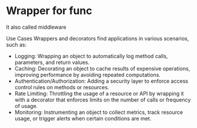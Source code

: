 # Wrapper for func

It also called middleware

Use Cases
Wrappers and decorators find applications in various scenarios, such as:

- Logging: Wrapping an object to automatically log method calls, parameters, and return values.
- Caching: Decorating an object to cache results of expensive operations, improving performance by avoiding repeated computations.
- Authentication/Authorization: Adding a security layer to enforce access control rules on methods or resources.
- Rate Limiting: Throttling the usage of a resource or API by wrapping it with a decorator that enforces limits on the number of calls or frequency of usage.
- Monitoring: Instrumenting an object to collect metrics, track resource usage, or trigger alerts when certain conditions are met.
